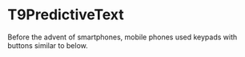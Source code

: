 # T9PredictiveText

Before the advent of smartphones, mobile phones used keypads with buttons similar to below.
